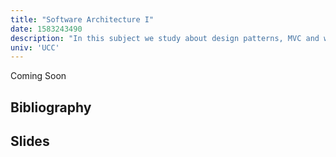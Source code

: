 ```yaml
---
title: "Software Architecture I"
date: 1583243490
description: "In this subject we study about design patterns, MVC and web development"
univ: 'UCC'
---
```


Coming Soon

## Bibliography



## Slides